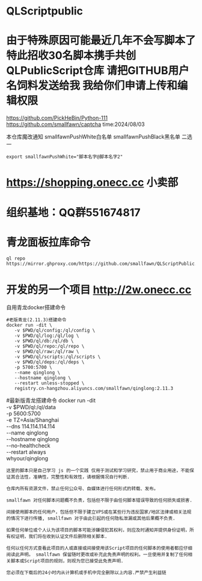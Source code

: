 # QLScriptpublic

# 由于特殊原因可能最近几年不会写脚本了 特此招收30名脚本携手共创QLPublicScript仓库 请把GITHUB用户名饲料发送给我 我给你们申请上传和编辑权限
https://github.com/PickHeBin/Python-111
https://github.com/smallfawn/captcha
time:2024/08/03

本仓库魔改通知  smallfawnPushWhite白名单 smallfawnPushBlack黑名单 二选一
``````
export smallfawnPushWhite="脚本名字@脚本名字2"
``````
# https://shopping.onecc.cc 小卖部
# 组织基地：QQ群551674817
# 青龙面板拉库命令
``````
ql repo https://mirror.ghproxy.com/https://github.com/smallfawn/QLScriptPublic.git
``````
# 开发的另一个项目 http://2w.onecc.cc 
自用青龙docker搭建命令
``````
#老版青龙(2.11.3)搭建命令
docker run -dit \
   -v $PWD/ql/config:/ql/config \
   -v $PWD/ql/log:/ql/log \
   -v $PWD/ql/db:/ql/db \
   -v $PWD/ql/repo:/ql/repo \
   -v $PWD/ql/raw:/ql/raw \
   -v $PWD/ql/scripts:/ql/scripts \
   -v $PWD/ql/deps:/ql/deps \
   -p 5700:5700 \
   --name qinglong \
   --hostname qinglong \
   --restart unless-stopped \
   registry.cn-hangzhou.aliyuncs.com/smallfawn/qinglong:2.11.3
``````
#最新版青龙搭建命令
docker run -dit \
-v $PWD/ql:/ql/data \
-p 5600:5700 \
-e TZ=Asia/Shanghai \
--dns 114.114.114.114 \
--name qinglong \
--hostname qinglong \
--no-healthcheck \
--restart always \
whyour/qinglong


``````
这里的脚本只是自己学习 js 的一个实践 仅用于测试和学习研究，禁止用于商业用途，不能保证其合法性，准确性，完整性和有效性，请根据情况自行判断.

仓库内所有资源文件，禁止任何公众号、自媒体进行任何形式的转载、发布。

smallfawn 对任何脚本问题概不负责，包括但不限于由任何脚本错误导致的任何损失或损害.

间接使用脚本的任何用户，包括但不限于建立VPS或在某些行为违反国家/地区法律或相关法规的情况下进行传播, smallfawn 对于由此引起的任何隐私泄漏或其他后果概不负责.

如果任何单位或个人认为该项目的脚本可能涉嫌侵犯其权利，则应及时通知并提供身份证明，所有权证明，我们将在收到认证文件后删除相关脚本.

任何以任何方式查看此项目的人或直接或间接使用该Script项目的任何脚本的使用者都应仔细阅读此声明。 smallfawn 保留随时更改或补充此免责声明的权利。一旦使用并复制了任何相关脚本或Script项目的规则，则视为您已接受此免责声明.

您必须在下载后的24小时内从计算机或手机中完全删除以上内容.严禁产生利益链

